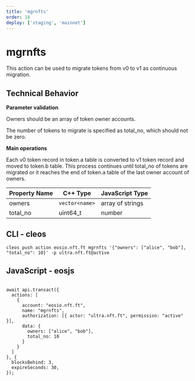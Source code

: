 ```yaml
---
title: 'mgrnfts'
order: 18
deploy: ['staging', 'mainnet']
---
```


# mgrnfts

This action can be used to migrate tokens from v0 to v1 as continuous migration.

## Technical Behavior

**Parameter validation**

Owners should be an array of token owner accounts.

The number of tokens to migrate is specified as total_no, which should not be zero.

**Main operations**

Each v0 token record in token.a table is converted to v1 token record and moved to token.b table. This process continues until total_no of tokens are migrated or it reaches the end of token.a table of the last owner account of owners.

| Property Name | C++ Type       | JavaScript Type  |
| ------------- | -------------- | ---------------- |
| owners        | `vector<name>` | array of strings |
| total_no      | uint64_t       | number           |

## CLI - cleos

```
cleos push action eosio.nft.ft mgrnfts '{"owners": ["alice", "bob"], "total_no": 10}' -p ultra.nft.ft@active
```

## JavaScript - eosjs

```

await api.transact({
  actions: [
    {
      account: "eosio.nft.ft",
      name: "mgrnfts",
      authorization: [{ actor: "ultra.nft.ft", permission: "active" }],
      data: {
        owners: ["alice", "bob"],
        total_no: 10
      }
    }
  ]
}, {
  blocksBehind: 3,
  expireSeconds: 30,
});
```
